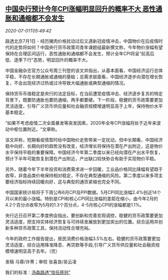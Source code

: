 <!--1593582911000-->
[中国央行预计今年CPI涨幅明显回升的概率不大 恶性通胀和通缩都不会发生](https://cn.reuters.com/article/china-cen-inflation-outlook-0701-idCNKBS2424HT)
------

<div><i>2020-07-01T05:49:42</i></div><div class="StandardArticleBody_body"><p>路透北京7月1日 - 经历猪肉价格扰动过后又遇新冠疫情冲击，中国物价在后疫情时代的走势将如何？中国央行货币政策司青年课题组最新撰文称，今年物价涨幅有望保持在合理区间运行，恶性通胀和通缩都不会发生，预计全年CPI将呈“前高后低、逐季下行”态势，明显回升的概率不大。 </p><p>中国金融杂志官方公众号周三刊登的该文并指出，从基本面看，中国经济运行总体平稳，不存在长期通胀或通缩的基础；总需求层面看，中国经济逐步向潜在增长恢复，不会出现经济过热或过冷导致大幅通胀或典型通缩的情况。 </p><p>保持货币币值稳定是央行的法定目标，在当前遭受疫情冲击、经济逐步复苏的特定背景下，既要防通胀也要防通缩，两手都要硬。下一阶段，稳健的货币政策要更加灵活适度，引导广义货币供应量和社会融资规模增速明显高于上年，保持物价水平基本稳定。 </p><p>“如果不考虑疫情二次全面暴发等突发因素，2020年全年CPI涨幅将处于近年来波动中枢位置附近。“文章称。 </p><p>该文并称，短期看疫情暂时给中国物价走势带来一定扰动，但中长期看，中国经济稳中向好、长期向好的趋势没有改变，经济增长将保持在潜在产出附近，这是物价水平保持平稳的重要保障。中国经济今年第二季度以来已经向潜在产出水平恢复，预计下半年可能恢复到潜在产出附近，产出缺口较快弥合有助于实现物价平稳。 </p><p>另外，随着今年下半年投资和消费需求进一步回暖，工业品价格同比降幅有望趋于收窄，非食品类价格保持相对稳定，不存在典型通缩的风险。第二季度以来多项主要经济指标持续回暖向好，这与典型的通货紧缩也完全不同。 </p><p>中国国家统计局将于下周公布6月CPI及PPI数据。5月CPI同比涨幅2.4%创近14个月以来的最小涨幅。特别是CPI和核心CPI同比涨幅的差距在缩小，由今年2月的4.2个百分点收窄为5月的1.3个百分点，4-5月核心CPI的涨幅都是1.1%。 </p><p>央行近日召开第二季度例会指出，要创新和完善宏观调控，稳健的货币政策要更加灵活适度，把支持实体经济恢复与可持续发展放到更加突出的位置。综合运用并创新多种货币政策工具，保持流动性合理充裕。 </p><p>今年的政府工作报告提出，居民消费价格涨幅3.5%左右。稳健的货币政策要更加灵活适度，综合运用降准降息、再贷款等手段,引导广义货币供应量和社会融资规模增速明显高于去年。（完）  </p><div class="Attribution_container"><div class="Attribution_attribution"><p class="Attribution_content">发稿 马蓉/许菁；审校 张喜良/吴云凌 </p></div></div><div class="StandardArticleBody_trustBadgeContainer"><span class="StandardArticleBody_trustBadgeTitle">我们的标准：</span><span class="trustBadgeUrl"><a href="https://www.thomsonreuters.cn/content/dam/openweb/documents/pdf/china/brochures/about-us-1.pdf">汤森路透“信任原则”</a></span></div></div>

